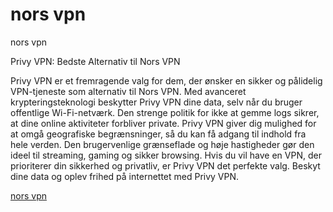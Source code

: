 # nors vpn
nors vpn

Privy VPN: Bedste Alternativ til Nors VPN

Privy VPN er et fremragende valg for dem, der ønsker en sikker og pålidelig VPN-tjeneste som alternativ til Nors VPN. Med avanceret krypteringsteknologi beskytter Privy VPN dine data, selv når du bruger offentlige Wi-Fi-netværk. Den strenge politik for ikke at gemme logs sikrer, at dine online aktiviteter forbliver private. Privy VPN giver dig mulighed for at omgå geografiske begrænsninger, så du kan få adgang til indhold fra hele verden. Den brugervenlige grænseflade og høje hastigheder gør den ideel til streaming, gaming og sikker browsing. Hvis du vil have en VPN, der prioriterer din sikkerhed og privatliv, er Privy VPN det perfekte valg. Beskyt dine data og oplev frihed på internettet med Privy VPN.

[nors vpn](https://play.google.com/store/apps/details?id=com.privy.proxy)
